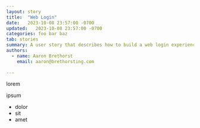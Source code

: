 ```yaml
---
layout: story
title:  "Web Login"
date:   2023-10-08 23:57:00 -0700
updated:   2023-10-08 23:57:00 -0700
categories: foo bar baz
tab: stories
summary: A user story that describes how to build a web login experience for a SaaS product.
authors:
  - name: Aaron Brethorst
    email: aaron@brethorsting.com
  
---
```


lorem

ipsum

* dolor
* sit
* amet